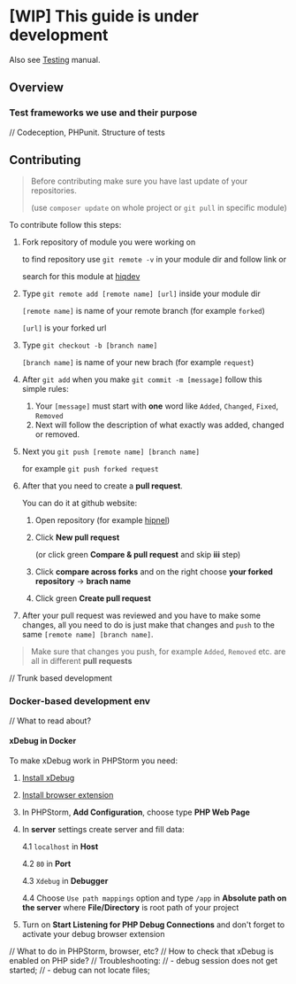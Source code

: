 # [WIP] This guide is under development

Also see [Testing] manual.

[Testing]: Testing.md

## Overview

### Test frameworks we use and their purpose

// Codeception, PHPunit. Structure of tests

## Contributing

> Before contributing make sure you have last update of your repositories.
>
> (use `composer update` on whole project or `git pull` in specific module)

To contribute follow this steps:

1. Fork repository of module you were working on

    to find repository use `git remote -v` in your module dir and follow link or

    search for this module at [hiqdev](https://github.com/hiqdev)

2. Type `git remote add [remote name] [url]` inside your module dir

    `[remote name]` is name of your remote branch (for example `forked`)

    `[url]` is your forked url

3. Type `git checkout -b [branch name]`

    `[branch name]` is name of your new brach (for example `request`)

4. After `git add` when you make `git commit -m [message]` follow this simple rules:

    1. Your `[message]` must start with __one__ word like `Added`, `Changed`, `Fixed`, `Removed`
    2. Next will follow the description of what exactly was added, changed or removed.

5. Next you `git push [remote name] [branch name]`

    for example `git push forked request`

6. After that you need to create a __pull request__.

    You can do it at github website:

    1. Open repository (for example [hipnel](https://github.com/hiqdev/hipanel))

    2. Click __New pull request__

        (or click green __Compare & pull request__ and skip __iii__ step)

    3. Click __compare across forks__ and on the right choose __your forked repository__ -> __brach name__

    4. Click green __Create pull request__

7. After your pull request was reviewed and you have to make some changes,
   all you need to do is just make that changes and `push` to the same `[remote name] [branch name]`.

> Make sure that changes you push, for example `Added`, `Removed` etc. are all in different __pull requests__

// Trunk based development

### Docker-based development env

// What to read about?

#### xDebug in Docker

To make xDebug work in PHPStorm you need:

1. [Install xDebug](https://confluence.jetbrains.com/display/PhpStorm/Xdebug+Installation+Guide)

2. [Install browser extension](https://confluence.jetbrains.com/display/PhpStorm/Browser+Debugging+Extensions)

3. In PHPStorm, __Add Configuration__, choose type __PHP Web Page__

4. In __server__ settings create server and fill data:

   4.1 `localhost` in __Host__

   4.2 `80` in __Port__

   4.3 `Xdebug` in __Debugger__

   4.4 Choose `Use path mappings` option and
       type `/app` in __Absolute path on the server__
       where __File/Directory__ is root path of your project

5. Turn on __Start Listening for PHP Debug Connections__ and
   don't forget to activate your debug browser extension

// What to do in PHPStorm, browser, etc?
// How to check that xDebug is enabled on PHP side?
// Troubleshooting:
// - debug session does not get started;
// - debug can not locate files;


